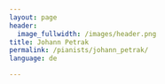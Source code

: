 ```yaml
---
layout: page
header:
  image_fullwidth: /images/header.png
title: Johann Petrak
permalink: /pianists/johann_petrak/
language: de

---
```



